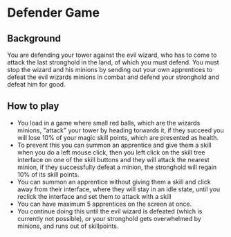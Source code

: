# Defender Game

## Background
You are defending your tower against the evil wizard, who has to come to attack the last stronghold in the land, of which you must defend. You must stop the wizard and his minions by sending out your own apprentices to defeat the evil wizards minions in combat and defend your stronghold and defeat him for good.

## How to play
* You load in a game where small red balls, which are the wizards minions, "attack" your tower by heading torwards it, if they succeed you will lose 10% of your magic skill points, which are presented as health.
* To prevent this you can summon an apprentice and give them a skill when you do a left mouse click, then you left click on the skill tree interface on one of the skill buttons and they will attack the nearest minion, if they successfully defeat a minion, the stronghold will regain 10% of its skill points.
* You can summon an apprentice without giving them a skill and click away from their interface, where they will stay in an idle state, until you reclick the interface and set them to attack with a skill
* You can have maximum 5 apprentices on the screen at once.
* You continue doing this until the evil wizard is defeated (which is currently not possible), or your stronghold gets overwhelmed by minions, and runs out of skillpoints.
